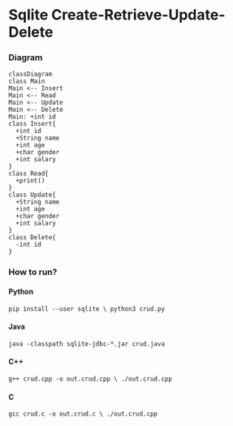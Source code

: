 # Sqlite Create-Retrieve-Update-Delete

### Diagram
```mermaid
classDiagram
class Main
Main <-- Insert
Main <-- Read
Main <-- Update
Main <-- Delete
Main: +int id
class Insert{
  +int id
  +String name
  +int age
  +char gender
  +int salary
}
class Read{
  +print()
}
class Update{
  +String name
  +int age
  +char gender
  +int salary
}
class Delete{
  -int id
}
```

### How to run?

#### Python
``pip install --user sqlite \
python3 crud.py``

#### Java
``java -classpath sqlite-jdbc-*.jar crud.java``

#### C++
``g++ crud.cpp -o out.crud.cpp \
./out.crud.cpp``

#### C
``gcc crud.c -o out.crud.c \
./out.crud.cpp``

